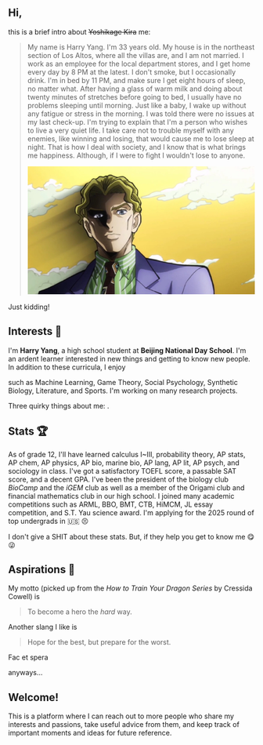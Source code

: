 ## Hi,
this is a brief intro about ~~Yoshikage Kira~~ me:
> My name is Harry Yang. I'm 33 years old. My house is in the northeast section of Los Altos, where all the villas are, and I am not married. I work as an employee for the local department stores, and I get home every day by 8 PM at the latest. I don't smoke, but I occasionally drink. I'm in bed by 11 PM, and make sure I get eight hours of sleep, no matter what. After having a glass of warm milk and doing about twenty minutes of stretches before going to bed, I usually have no problems sleeping until morning. Just like a baby, I wake up without any fatigue or stress in the morning. I was told there were no issues at my last check-up. I'm trying to explain that I'm a person who wishes to live a very quiet life. I take care not to trouble myself with any enemies, like winning and losing, that would cause me to lose sleep at night. That is how I deal with society, and I know that is what brings me happiness. Although, if I were to fight I wouldn't lose to anyone.
> <p align="center">
>   <img src="/assets/img/YoshikageKira.jpeg" style="zoom:80%;">
> </p>

Just kidding!

## Interests 🎇
I'm **Harry Yang**, a high school student at **Beijing National Day School**. I'm an ardent learner interested in new things and getting to know new people. In addition to these curricula, I enjoy

such as Machine Learning, Game Theory, Social Psychology, Synthetic Biology, Literature, and Sports. I'm working on many research projects.

Three quirky things about me: .


## Stats 🏆
As of grade 12, I'll have learned calculus I~III, probability theory, AP stats, AP chem, AP physics, AP bio, marine bio, AP lang, AP lit, AP psych, and sociology in class. I've got a satisfactory TOEFL score, a passable SAT score, and a decent GPA. I've been the president of the biology club *BioCamp* and the *iGEM* club as well as a member of the Origami club and financial mathematics club in our high school. I joined many academic competitions such as ARML, BBO, BMT, CTB, HiMCM, JL essay competition, and S.T. Yau science award. I'm applying for the 2025 round of top undergrads in 🇺🇸 😣

I don't give a SHIT about these stats. But, if they help you get to know me 😋😜

## Aspirations 🎯

My motto (picked up from the *How to Train Your Dragon Series* by Cressida Cowell) is
> To become a hero the *hard* way.

Another slang I like is
> Hope for the best, but prepare for the worst.

Fac et spera

anyways...
## Welcome!

This is a platform where I can reach out to more people who share my interests and passions, take useful advice from them, and keep track of important moments and ideas for future reference.

